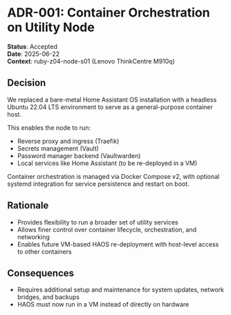 # ADR-001: Container Orchestration on Utility Node

**Status**: Accepted  
**Date**: 2025-06-22  
**Context**: ruby-z04-node-s01 (Lenovo ThinkCentre M910q)

## Decision

We replaced a bare-metal Home Assistant OS installation with a headless Ubuntu 22.04 LTS environment to serve as a general-purpose container host.

This enables the node to run:
- Reverse proxy and ingress (Traefik)
- Secrets management (Vault)
- Password manager backend (Vaultwarden)
- Local services like Home Assistant (to be re-deployed in a VM)

Container orchestration is managed via Docker Compose v2, with optional systemd integration for service persistence and restart on boot.

## Rationale

- Provides flexibility to run a broader set of utility services
- Allows finer control over container lifecycle, orchestration, and networking
- Enables future VM-based HAOS re-deployment with host-level access to other containers

## Consequences

- Requires additional setup and maintenance for system updates, network bridges, and backups
- HAOS must now run in a VM instead of directly on hardware
